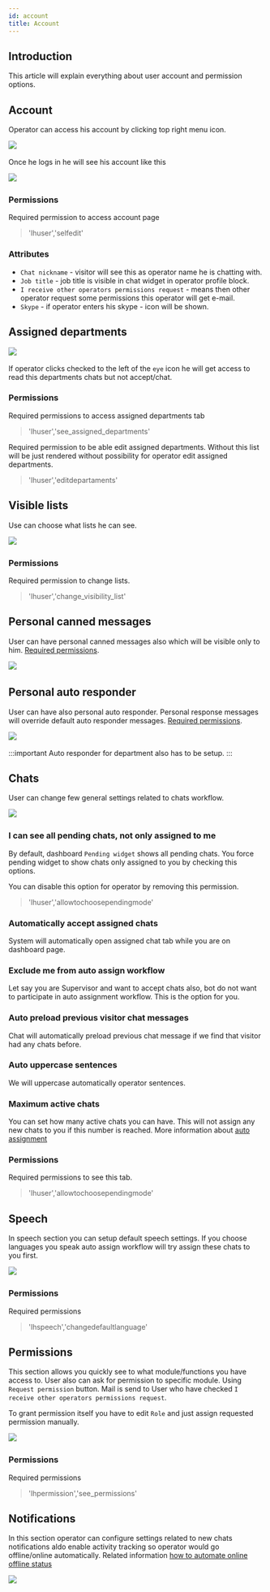 ```yaml
---
id: account
title: Account
---
```


## Introduction

This article will explain everything about user account and permission options.

## Account

Operator can access his account by clicking top right menu icon. 

​![](/img/user/account-dropdown.jpg)

Once he logs in he will see his account like this

​![](/img/user/account.png)

### Permissions

Required permission to access account page

> 'lhuser','selfedit'

### Attributes

* `Chat nickname` - visitor will see this as operator name he is chatting with.
* `Job title` - job title is visible in chat widget in operator profile block.
* `I receive other operators permissions request` - means then other operator request some permissions this operator will get e-mail.
* `Skype` - if operator enters his skype - icon will be shown.

## Assigned departments

​![](/img/user/assigned-departments.png)

If operator clicks checked to the left of the `eye` icon he will get access to read this departments chats but not accept/chat.

### Permissions
Required permissions to access assigned departments tab

> 'lhuser','see_assigned_departments'

Required permission to be able edit assigned departments. Without this list will be just rendered without possibility for operator edit assigned departments.

> 'lhuser','editdepartaments'

## Visible lists

Use can choose what lists he can see.

​![](/img/user/visible-lists.png)
 
### Permissions

Required permission to change lists.

> 'lhuser','change_visibility_list'

## Personal canned messages

User can have personal canned messages also which will be visible only to him. [Required permissions](canned.md#permission).

​![](/img/user/personal-canned-messages.png)

## Personal auto responder

User can have also personal auto responder. Personal response messages will override default auto responder messages. [Required permissions](auto-responder.md#permission).

​![](/img/user/personal-auto-responder.png)

:::important
Auto responder for department also has to be setup.
:::

## Chats

User can change few general settings related to chats workflow.

​![](/img/user/account-chats.png)

### I can see all pending chats, not only assigned to me

By default, dashboard `Pending widget` shows all pending chats. You force pending widget to show chats only assigned to you by checking this options.

You can disable this option for operator by removing this permission.

> 'lhuser','allowtochoosependingmode'

### Automatically accept assigned chats

System will automatically open assigned chat tab while you are on dashboard page.

### Exclude me from auto assign workflow

Let say you are Supervisor and want to accept chats also, bot do not want to participate in auto assignment workflow. This is the option for you.

### Auto preload previous visitor chat messages

Chat will automatically preload previous chat message if we find that visitor had any chats before.

### Auto uppercase sentences

We will uppercase automatically operator sentences.

### Maximum active chats

You can set how many active chats you can have. This will not assign any new chats to you if this number is reached. More information about [auto assignment](auto-assignment.md)

### Permissions

Required permissions to see this tab.

> 'lhuser','allowtochoosependingmode'

## Speech

In speech section you can setup default speech settings. If you choose languages you speak auto assign workflow will try assign these chats to you first.

​![](/img/user/speech-language.png)

### Permissions

Required permissions

> 'lhspeech','changedefaultlanguage'

## Permissions

This section allows you quickly see to what module/functions you have access to. User also can ask for permission to specific module. Using `Request permission` button. Mail is send to User who have checked `I receive other operators permissions request`. 

To grant permission itself you have to edit `Role` and just assign requested permission manually.

​![](/img/user/permissions.png)

### Permissions

Required permissions

> 'lhpermission','see_permissions'

## Notifications

In this section operator can configure settings related to new chats notifications aldo enable activity tracking so operator would go offline/online automatically. Related information [how to automate online offline status](../offline-online-automation.md)

​![](/img/user/notifications.png)